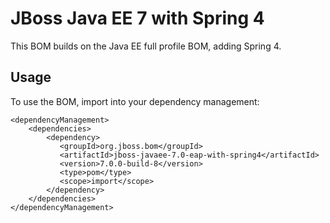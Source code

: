 JBoss Java EE 7 with Spring 4
===============================

This BOM builds on the Java EE full profile BOM, adding Spring 4.
  
Usage
-----

To use the BOM, import into your dependency management:

    <dependencyManagement>
        <dependencies>
            <dependency>
               <groupId>org.jboss.bom</groupId>
               <artifactId>jboss-javaee-7.0-eap-with-spring4</artifactId>
               <version>7.0.0-build-8</version>
               <type>pom</type>
               <scope>import</scope>
            </dependency>
        </dependencies>
    </dependencyManagement>
